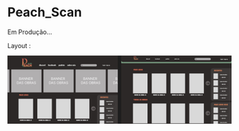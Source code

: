 # Peach_Scan
Em Produção...

Layout :

![](https://github.com/Ally-Matias/Peach_Scan/blob/main/assets/css/img/layout.jpeg)
